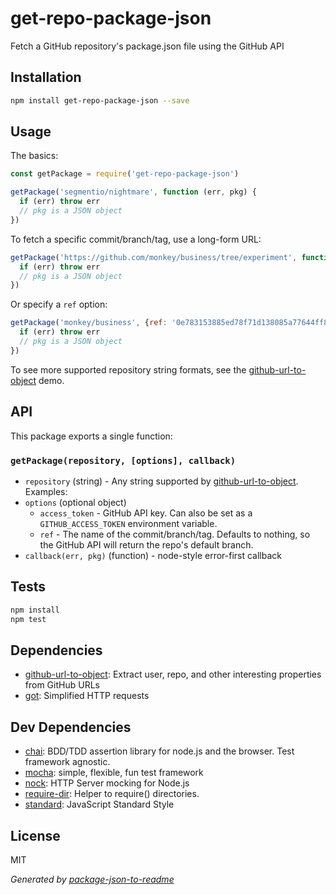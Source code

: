 # get-repo-package-json

Fetch a GitHub repository's package.json file using the GitHub API

## Installation

```sh
npm install get-repo-package-json --save
```

## Usage

The basics:

```js
const getPackage = require('get-repo-package-json')

getPackage('segmentio/nightmare', function (err, pkg) {
  if (err) throw err
  // pkg is a JSON object
})
```

To fetch a specific commit/branch/tag, use a long-form URL:

```js
getPackage('https://github.com/monkey/business/tree/experiment', function (err, pkg) {
  if (err) throw err
  // pkg is a JSON object
})
```

Or specify a `ref` option:

```js
getPackage('monkey/business', {ref: '0e783153885ed78f71d138085a77644ff8e59aa1'}, function (err, pkg) {
  if (err) throw err
  // pkg is a JSON object
})
```

To see more supported repository string formats, see the
[github-url-to-object](https://zeke.github.io/github-url-to-object/) demo.

## API

This package exports a single function:

### `getPackage(repository, [options], callback)`

- `repository` (string) - Any string supported by
[github-url-to-object](https://zeke.github.io/github-url-to-object/). Examples:
- `options` (optional object)
  - `access_token` - GitHub API key. Can also be set as a `GITHUB_ACCESS_TOKEN` environment variable.
  - `ref` - The name of the commit/branch/tag. Defaults to nothing, so the GitHub API will return the repo's default branch.
- `callback(err, pkg)` (function) - node-style error-first callback

## Tests

```sh
npm install
npm test
```

## Dependencies

- [github-url-to-object](https://github.com/zeke/github-url-to-object): Extract user, repo, and other interesting properties from GitHub URLs
- [got](https://github.com/sindresorhus/got): Simplified HTTP requests

## Dev Dependencies

- [chai](https://github.com/chaijs/chai): BDD/TDD assertion library for node.js and the browser. Test framework agnostic.
- [mocha](https://github.com/mochajs/mocha): simple, flexible, fun test framework
- [nock](https://github.com/node-nock/nock): HTTP Server mocking for Node.js
- [require-dir](https://github.com/aseemk/requireDir): Helper to require() directories.
- [standard](https://github.com/feross/standard): JavaScript Standard Style


## License

MIT

_Generated by [package-json-to-readme](https://github.com/zeke/package-json-to-readme)_
